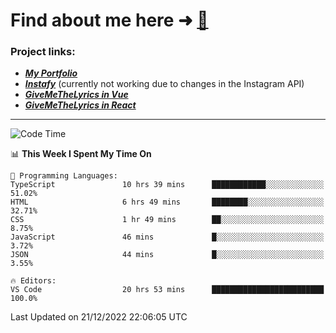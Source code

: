 # Find about me here ➜ [🧑](https://pauabella.dev)

### Project links:
- ***[My Portfolio](https://pauabella.dev)***
- ***[Instafy](https://instafy.me)*** (currently not working due to changes in the Instagram API)
- ***[GiveMeTheLyrics in Vue](https://lyrics.pauabella.dev)***
- ***[GiveMeTheLyrics in React](https://pauabella.dev/GiveMeTheLyrics)***

---
<!--START_SECTION:waka-->
![Code Time](http://img.shields.io/badge/Code%20Time-1%2C753%20hrs%2049%20mins-blue)

📊 **This Week I Spent My Time On** 

```text
💬 Programming Languages: 
TypeScript               10 hrs 39 mins      ████████████░░░░░░░░░░░░░   51.02% 
HTML                     6 hrs 49 mins       ████████░░░░░░░░░░░░░░░░░   32.71% 
CSS                      1 hr 49 mins        ██░░░░░░░░░░░░░░░░░░░░░░░   8.75% 
JavaScript               46 mins             █░░░░░░░░░░░░░░░░░░░░░░░░   3.72% 
JSON                     44 mins             █░░░░░░░░░░░░░░░░░░░░░░░░   3.55%

🔥 Editors: 
VS Code                  20 hrs 53 mins      █████████████████████████   100.0%

```


 Last Updated on 21/12/2022 22:06:05 UTC
<!--END_SECTION:waka-->
